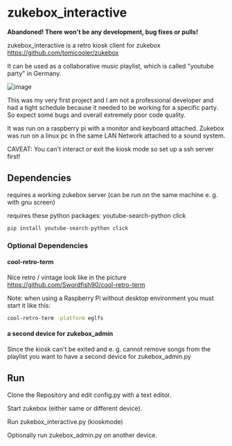 # zukebox_interactive
**Abandoned! There won't be any development, bug fixes or pulls!**

zukebox_interactive is a retro kiosk client for zukebox https://github.com/tomicooler/zukebox

It can be used as a collaborative music playlist, which is called "youtube party" in Germany.

![image](https://user-images.githubusercontent.com/52667770/216048266-dbd1775d-13a7-4ab4-91e7-1cd072d6d60d.png)

This was my very first project and I am not a professional developer and had a tight schedule because it needed to be working for a specific party. So expect some bugs and overall extremely poor code quality.

It was run on a raspberry pi with a monitor and keyboard attached. Zukebox was run on a linux pc in the same LAN Network attached to a sound system.

CAVEAT: You can't interact or exit the kiosk mode so set up a ssh server first!

## Dependencies
requires a working zukebox server (can be run on the same machine e. g. with gnu screen)

requires these python packages:
youtube-search-python
click
```
pip install youtube-search-python click 
```

### Optional Dependencies
#### cool-retro-term
Nice retro / vintage look like in the picture
https://github.com/Swordfish90/cool-retro-term

Note: when using a Raspberry Pi without desktop environment you must start it like this:
```bash
cool-retro-term -platform eglfs
```

#### a second device for zukebox_admin
Since the kiosk can't be exited and e. g. cannot remove songs from the playlist you want to have a second device for zukebox_admin.py

## Run
Clone the Repository and edit config.py with a text editor.

Start zukebox (either same or different device).

Run zukebox_interactive.py (kioskmode)

Optionally run zukebox_admin.py on another device.
